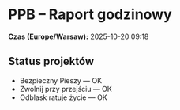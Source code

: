 # PPB – Raport godzinowy
**Czas (Europe/Warsaw):** 2025-10-20 09:18

## Status projektów
- Bezpieczny Pieszy — OK
- Zwolnij przy przejściu — OK
- Odblask ratuje życie — OK

